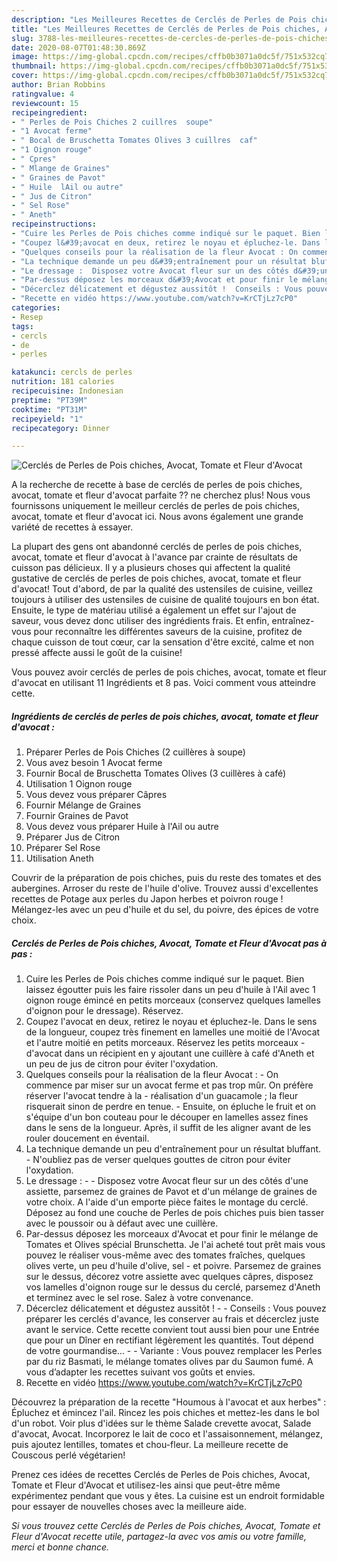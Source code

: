 ```yaml
---
description: "Les Meilleures Recettes de Cerclés de Perles de Pois chiches, Avocat, Tomate et Fleur d&amp;#39;Avocat"
title: "Les Meilleures Recettes de Cerclés de Perles de Pois chiches, Avocat, Tomate et Fleur d&amp;#39;Avocat"
slug: 3788-les-meilleures-recettes-de-cercles-de-perles-de-pois-chiches-avocat-tomate-et-fleur-d-and-39-avocat
date: 2020-08-07T01:48:30.869Z
image: https://img-global.cpcdn.com/recipes/cffb0b3071a0dc5f/751x532cq70/cercles-de-perles-de-pois-chiches-avocat-tomate-et-fleur-davocat-photo-principale-de-la-recette.jpg
thumbnail: https://img-global.cpcdn.com/recipes/cffb0b3071a0dc5f/751x532cq70/cercles-de-perles-de-pois-chiches-avocat-tomate-et-fleur-davocat-photo-principale-de-la-recette.jpg
cover: https://img-global.cpcdn.com/recipes/cffb0b3071a0dc5f/751x532cq70/cercles-de-perles-de-pois-chiches-avocat-tomate-et-fleur-davocat-photo-principale-de-la-recette.jpg
author: Brian Robbins
ratingvalue: 4
reviewcount: 15
recipeingredient:
- " Perles de Pois Chiches 2 cuillres  soupe"
- "1 Avocat ferme"
- " Bocal de Bruschetta Tomates Olives 3 cuillres  caf"
- "1 Oignon rouge"
- " Cpres"
- " Mlange de Graines"
- " Graines de Pavot"
- " Huile  lAil ou autre"
- " Jus de Citron"
- " Sel Rose"
- " Aneth"
recipeinstructions:
- "Cuire les Perles de Pois chiches comme indiqué sur le paquet. Bien laissez égoutter puis les faire rissoler dans un peu d&#39;huile à l&#39;Ail avec 1 oignon rouge émincé en petits morceaux (conservez quelques lamelles d&#39;oignon pour le dressage). Réservez."
- "Coupez l&#39;avocat en deux, retirez le noyau et épluchez-le. Dans le sens de la longueur, coupez très finement en lamelles une moitié de l&#39;Avocat et l&#39;autre moitié en petits morceaux. Réservez les petits morceaux d&#39;avocat dans un récipient en y ajoutant une cuillère à café d&#39;Aneth et un peu de jus de citron pour éviter l&#39;oxydation."
- "Quelques conseils pour la réalisation de la fleur Avocat : On commence par miser sur un avocat ferme et pas trop mûr. On préfère réserver l&#39;avocat tendre à la réalisation d&#39;un guacamole ; la fleur risquerait sinon de perdre en tenue. Ensuite, on épluche le fruit et on s&#39;équipe d&#39;un bon couteau pour le découper en lamelles assez fines dans le sens de la longueur. Après, il suffit de les aligner avant de les rouler doucement en éventail."
- "La technique demande un peu d&#39;entraînement pour un résultat bluffant. N&#39;oubliez pas de verser quelques gouttes de citron pour éviter l&#39;oxydation."
- "Le dressage :  Disposez votre Avocat fleur sur un des côtés d&#39;une assiette, parsemez de graines de Pavot et d&#39;un mélange de graines de votre choix. A l&#39;aide d&#39;un emporte pièce faites le montage du cerclé. Déposez au fond une couche de Perles de pois chiches puis bien tasser avec le poussoir ou à défaut avec une cuillère."
- "Par-dessus déposez les morceaux d&#39;Avocat et pour finir le mélange de Tomates et Olives spécial Brunschetta. Je l&#39;ai acheté tout prêt mais vous pouvez le réaliser vous-même avec des tomates fraîches, quelques olives verte, un peu d&#39;huile d&#39;olive, sel et poivre. Parsemez de graines sur le dessus, décorez votre assiette avec quelques câpres, disposez vos lamelles d&#39;oignon rouge sur le dessus du cerclé, parsemez d&#39;Aneth et terminez avec le sel rose. Salez à votre convenance."
- "Décerclez délicatement et dégustez aussitôt !  Conseils : Vous pouvez préparer les cerclés d&#39;avance, les conserver au frais et décerclez juste avant le service. Cette recette convient tout aussi bien pour une Entrée que pour un Dîner en rectifiant légèrement les quantités. Tout dépend de votre gourmandise...  Variante : Vous pouvez remplacer les Perles par du riz Basmati, le mélange tomates olives par du Saumon fumé. A vous d’adapter les recettes suivant vos goûts et envies."
- "Recette en vidéo https://www.youtube.com/watch?v=KrCTjLz7cP0"
categories:
- Resep
tags:
- cercls
- de
- perles

katakunci: cercls de perles 
nutrition: 181 calories
recipecuisine: Indonesian
preptime: "PT39M"
cooktime: "PT31M"
recipeyield: "1"
recipecategory: Dinner

---
```



![Cerclés de Perles de Pois chiches, Avocat, Tomate et Fleur d&#39;Avocat](https://img-global.cpcdn.com/recipes/cffb0b3071a0dc5f/751x532cq70/cercles-de-perles-de-pois-chiches-avocat-tomate-et-fleur-davocat-photo-principale-de-la-recette.jpg)

A la recherche de recette à base de cerclés de perles de pois chiches, avocat, tomate et fleur d&#39;avocat parfaite ?? ne cherchez plus! Nous vous fournissons uniquement le meilleur cerclés de perles de pois chiches, avocat, tomate et fleur d&#39;avocat ici. Nous avons également une grande variété de recettes à essayer.

La plupart des gens ont abandonné cerclés de perles de pois chiches, avocat, tomate et fleur d&#39;avocat à l'avance par crainte de résultats de cuisson pas délicieux. Il y a plusieurs choses qui affectent la qualité gustative de cerclés de perles de pois chiches, avocat, tomate et fleur d&#39;avocat! Tout d'abord, de par la qualité des ustensiles de cuisine, veillez toujours à utiliser des ustensiles de cuisine de qualité toujours en bon état. Ensuite, le type de matériau utilisé a également un effet sur l'ajout de saveur, vous devez donc utiliser des ingrédients frais. Et enfin, entraînez-vous pour reconnaître les différentes saveurs de la cuisine, profitez de chaque cuisson de tout cœur, car la sensation d'être excité, calme et non pressé affecte aussi le goût de la cuisine!

<!--inarticleads1-->

Vous pouvez avoir cerclés de perles de pois chiches, avocat, tomate et fleur d&#39;avocat en utilisant 11 Ingrédients et 8 pas. Voici comment vous atteindre cette.

##### Ingrédients de cerclés de perles de pois chiches, avocat, tomate et fleur d&#39;avocat :

1. Préparer  Perles de Pois Chiches (2 cuillères à soupe)
1. Vous avez besoin 1 Avocat ferme
1. Fournir  Bocal de Bruschetta Tomates Olives (3 cuillères à café)
1. Utilisation 1 Oignon rouge
1. Vous devez vous préparer  Câpres
1. Fournir  Mélange de Graines
1. Fournir  Graines de Pavot
1. Vous devez vous préparer  Huile à l&#39;Ail ou autre
1. Préparer  Jus de Citron
1. Préparer  Sel Rose
1. Utilisation  Aneth


Couvrir de la préparation de pois chiches, puis du reste des tomates et des aubergines. Arroser du reste de l&#39;huile d&#39;olive. Trouvez aussi d&#39;excellentes recettes de Potage aux perles du Japon herbes et poivron rouge ! Mélangez-les avec un peu d&#39;huile et du sel, du poivre, des épices de votre choix. 

<!--inarticleads2-->

##### Cerclés de Perles de Pois chiches, Avocat, Tomate et Fleur d&#39;Avocat pas à pas :

1. Cuire les Perles de Pois chiches comme indiqué sur le paquet. Bien laissez égoutter puis les faire rissoler dans un peu d&#39;huile à l&#39;Ail avec 1 oignon rouge émincé en petits morceaux (conservez quelques lamelles d&#39;oignon pour le dressage). Réservez.
1. Coupez l&#39;avocat en deux, retirez le noyau et épluchez-le. Dans le sens de la longueur, coupez très finement en lamelles une moitié de l&#39;Avocat et l&#39;autre moitié en petits morceaux. Réservez les petits morceaux - d&#39;avocat dans un récipient en y ajoutant une cuillère à café d&#39;Aneth et un peu de jus de citron pour éviter l&#39;oxydation.
1. Quelques conseils pour la réalisation de la fleur Avocat : - On commence par miser sur un avocat ferme et pas trop mûr. On préfère réserver l&#39;avocat tendre à la - réalisation d&#39;un guacamole ; la fleur risquerait sinon de perdre en tenue. - Ensuite, on épluche le fruit et on s&#39;équipe d&#39;un bon couteau pour le découper en lamelles assez fines dans le sens de la longueur. Après, il suffit de les aligner avant de les rouler doucement en éventail.
1. La technique demande un peu d&#39;entraînement pour un résultat bluffant. - N&#39;oubliez pas de verser quelques gouttes de citron pour éviter l&#39;oxydation.
1. Le dressage : -  - Disposez votre Avocat fleur sur un des côtés d&#39;une assiette, parsemez de graines de Pavot et d&#39;un mélange de graines de votre choix. A l&#39;aide d&#39;un emporte pièce faites le montage du cerclé. Déposez au fond une couche de Perles de pois chiches puis bien tasser avec le poussoir ou à défaut avec une cuillère.
1. Par-dessus déposez les morceaux d&#39;Avocat et pour finir le mélange de Tomates et Olives spécial Brunschetta. Je l&#39;ai acheté tout prêt mais vous pouvez le réaliser vous-même avec des tomates fraîches, quelques olives verte, un peu d&#39;huile d&#39;olive, sel - et poivre. Parsemez de graines sur le dessus, décorez votre assiette avec quelques câpres, disposez vos lamelles d&#39;oignon rouge sur le dessus du cerclé, parsemez d&#39;Aneth et terminez avec le sel rose. Salez à votre convenance.
1. Décerclez délicatement et dégustez aussitôt ! -  - Conseils : Vous pouvez préparer les cerclés d&#39;avance, les conserver au frais et décerclez juste avant le service. Cette recette convient tout aussi bien pour une Entrée que pour un Dîner en rectifiant légèrement les quantités. Tout dépend de votre gourmandise... -  - Variante : Vous pouvez remplacer les Perles par du riz Basmati, le mélange tomates olives par du Saumon fumé. A vous d’adapter les recettes suivant vos goûts et envies.
1. Recette en vidéo https://www.youtube.com/watch?v=KrCTjLz7cP0


Découvrez la préparation de la recette &#34;Houmous à l&#39;avocat et aux herbes&#34; : Épluchez et émincez l&#39;ail. Rincez les pois chiches et mettez-les dans le bol d&#39;un robot. Voir plus d&#39;idées sur le thème Salade crevette avocat, Salade d&#39;avocat, Avocat. Incorporez le lait de coco et l&#39;assaisonnement, mélangez, puis ajoutez lentilles, tomates et chou-fleur. La meilleure recette de Couscous perlé végétarien! 

<!--inarticleads1-->

<p>
Prenez ces idées de recettes Cerclés de Perles de Pois chiches, Avocat, Tomate et Fleur d&#39;Avocat et utilisez-les ainsi que peut-être même expérimentez pendant que vous y êtes. La cuisine est un endroit formidable pour essayer de nouvelles choses avec la meilleure aide.
</p>

<p>
<i>Si vous trouvez cette Cerclés de Perles de Pois chiches, Avocat, Tomate et Fleur d&#39;Avocat recette utile, partagez-la avec vos amis ou votre famille, merci et bonne chance.</i>
</p>

